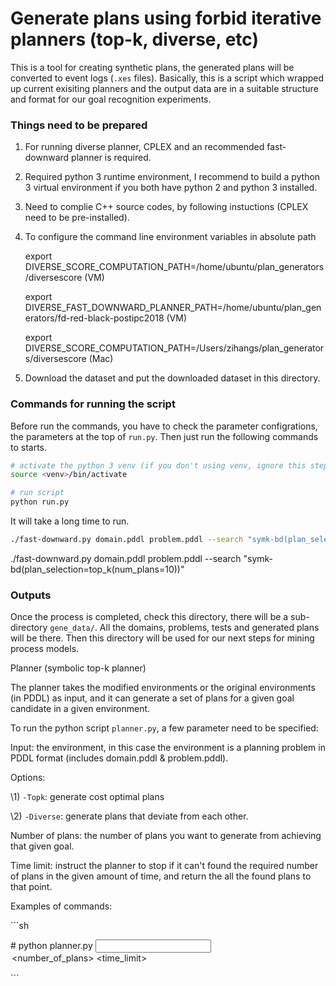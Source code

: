 # Generate plans using forbid iterative planners (top-k, diverse, etc)

This is a tool for creating synthetic plans, the generated plans will be converted to event logs (`.xes` files). Basically, this is a script which wrapped up current exisiting planners and the output data are in a suitable structure and format for our goal recognition experiments.

### Things need to be prepared

1. For running diverse planner, CPLEX and an recommended fast-downward planner is required.

2. Required python 3 runtime environment, I recommend to build a python 3 virtual environment if you both have python 2 and python 3 installed.

3. Need to complie C++ source codes, by following instuctions (CPLEX need to be pre-installed).

4. To configure the command line environment variables in absolute path

   export DIVERSE_SCORE_COMPUTATION_PATH=/home/ubuntu/plan_generators/diversescore (VM)

   export DIVERSE_FAST_DOWNWARD_PLANNER_PATH=/home/ubuntu/plan_generators/fd-red-black-postipc2018 (VM)

   export DIVERSE_SCORE_COMPUTATION_PATH=/Users/zihangs/plan_generators/diversescore (Mac)

5. Download the dataset and put the downloaded dataset in this directory.



### Commands for running the script

Before run the commands, you have to check the parameter configrations, the parameters at the top of `run.py`. Then just run the following commands to starts.

```sh
# activate the python 3 venv (if you don't using venv, ignore this step)
source <venv>/bin/activate

# run script
python run.py
```

It will take a long time to run.



```sh
./fast-downward.py domain.pddl problem.pddl --search "symk-bd(plan_selection=top_k(num_plans=10))"
```





./fast-downward.py domain.pddl problem.pddl --search "symk-bd(plan_selection=top_k(num_plans=10))"



### Outputs

Once the process is completed, check this directory, there will be a sub-directory `gene_data/`. All the domains, problems, tests and generated plans will be there. Then this directory will be used for our next steps for mining process models.







Planner (symbolic top-k planner)



The planner takes the modified environments or the original environments (in PDDL) as input, and it can generate a set of plans for a given goal candidate in a given environment.







To run the python script `planner.py`, a few parameter need to be specified:



Input: the environment, in this case the environment is a planning problem in PDDL format (includes domain.pddl & problem.pddl).



Options:



\1) `-Topk`: generate cost optimal plans

\2) `-Diverse`: generate plans that deviate from each other.



Number of plans: the number of plans you want to generate from achieving that given goal.



Time limit: instruct the planner to stop if it can't found the required number of plans in the given amount of time, and return the all the found plans to that point.







Examples of commands:



\```sh

\# python planner.py <input> <option> <number_of_plans> <time_limit>

\```
